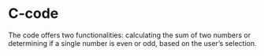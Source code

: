 # C-code
The code offers two functionalities: calculating the sum of two numbers or determining if a single number is even or odd, based on the user’s selection.
